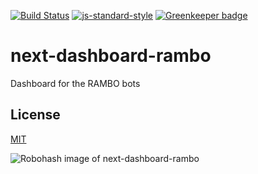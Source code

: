 [![Build Status](https://travis-ci.org/telemark/next-dashboard-rambo.svg?branch=master)](https://travis-ci.org/telemark/next-dashboard-rambo)
[![js-standard-style](https://img.shields.io/badge/code%20style-standard-brightgreen.svg?style=flat)](https://github.com/feross/standard)
[![Greenkeeper badge](https://badges.greenkeeper.io/telemark/next-dashboard-rambo.svg)](https://greenkeeper.io/)

# next-dashboard-rambo

Dashboard for the RAMBO bots

## License

[MIT](LICENSE)

![Robohash image of next-dashboard-rambo](https://robots.kebabstudios.party/next-dashboard-rambo.png "Robohash image of next-dashboard-rambo")

